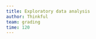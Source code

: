 ```yaml
---
title: Exploratory data analysis
author: Thinkful
team: grading
time: 120
---
```


<jupyter notebook-name="model_prep_exploratory_data_analysis" course-code="DSBC" />
